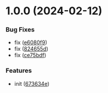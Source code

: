 # 1.0.0 (2024-02-12)


### Bug Fixes

* fix ([e6080f9](https://github.com/dword-design/mysql/commit/e6080f9466ad30e06e9c3cfea63ebd9a5c5a7e2a))
* fix ([824655d](https://github.com/dword-design/mysql/commit/824655dcd73875e7fab6aad177a4a36b6393d78f))
* fix ([ce75bdf](https://github.com/dword-design/mysql/commit/ce75bdf59a29b3b44ad87a114476c9c5f255ac3e))


### Features

* init ([673634e](https://github.com/dword-design/mysql/commit/673634e069078e7dba0dc235b8dddedf9ab251cd))
